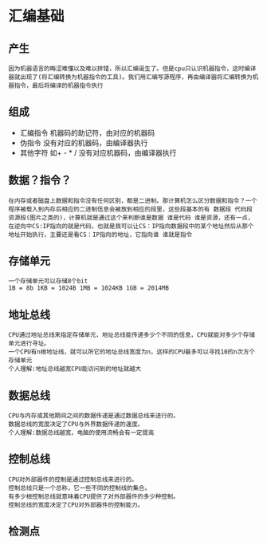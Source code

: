 # 汇编基础

## 产生

```因为机器语言的晦涩难懂以及难以排错，所以汇编诞生了。但是cpu只认识机器指令，这时编译器就出现了(将汇编转换为机器指令的工具)。我们用汇编写源程序，再由编译器将汇编转换为机器指令，最后将编译的机器指令执行```

## 组成

* 汇编指令 机器码的助记符，由对应的机器码
* 伪指令 没有对应的机器码，由编译器执行
* 其他字符 如+ - * / 没有对应机器码，由编译器执行

## 数据？指令？

```在内存或者磁盘上数据和指令没有任何区别，都是二进制。那计算机怎么区分数据和指令？一个程序被载入到内存后相应的二进制信息会被放到相应的段里，这些段基本的有 数据段 代码段 资源段(图片之类的)，计算机就是通过这个来判断谁是数据 谁是代码 谁是资源，还有一点，在逆向中CS:IP指向的就是代码，也就是我可以让CS：IP指向数据段中的某个地址然后从那个地址开始执行，主要还是看CS：IP指向的地址，它指向谁 谁就是指令```

## 存储单元

```
一个存储单元可以存储8个bit
1B = 8b 1KB = 1024B 1MB = 1024KB 1GB = 2014MB
```



## 地址总线

```
CPU通过地址总线来指定存储单元，地址总线能传递多少个不同的信息，CPU就能对多少个存储单元进行寻址。
一个CPU有n根地址线，就可以所它的地址总线宽度为n，这样的CPU最多可以寻找10的n次方个存储单元
个人理解:地址总线越宽CPU能访问到的地址就越大
```

## 数据总线

``````
CPU与内存或其他期间之间的数据传递是通过数据总线来进行的。
数据总线的宽度决定了CPU与外界数据传递的速度。
个人理解:数据总线越宽，电脑的使用流畅会有一定提高
``````

## 控制总线

```
CPU对外部器件的控制是通过控制总线来进行的。
控制总线只是一个总称，它一些不同的控制线的集合。
有多少根控制总线就意味着CPU提供了对外部器件的多少种控制。
控制总线的宽度决定了CPU对外部器件的控制能力。
```

## 检测点